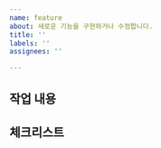 ```yaml
---
name: feature
about: 새로운 기능을 구현하거나 수정합니다.
title: ''
labels: ''
assignees: ''

---
```


## 작업 내용

<!-- 해당 브랜치에서 작업할 내용을 작성해주세요. -->

## 체크리스트

<!-- 작업할 순서대로 체크리스트를 작성해주세요. -->
